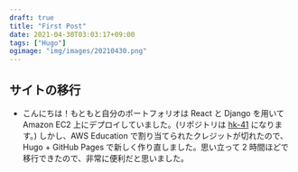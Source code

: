 ```yaml
---
draft: true
title: "First Post"
date: 2021-04-30T03:03:17+09:00
tags: ["Hugo"]
ogimage: "img/images/20210430.png"
---
```


## サイトの移行
- こんにちは！もともと自分のポートフォリオは React と Django を用いて Amazon EC2 上にデプロイしていました。(リポジトリは [hk-41](https://github.com/haytok/hk-41) になります。) しかし、AWS Education で割り当てられたクレジットが切れたので、Hugo + GitHub Pages で新しく作り直しました。思い立って 2 時間ほどで移行できたので、非常に便利だと思いました。
